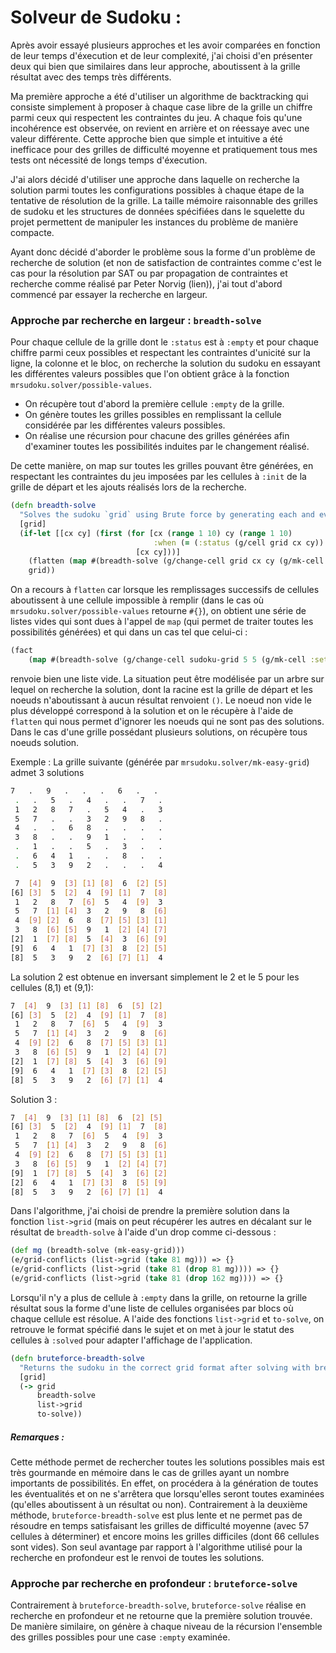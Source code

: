 # Solveur de Sudoku : 

Après avoir essayé plusieurs approches et les avoir comparées en fonction de leur temps d'éxecution et de leur complexité, j'ai choisi d'en présenter deux qui bien que similaires dans leur approche, aboutissent à la grille résultat avec des temps très différents.

Ma première approche a été d'utiliser un algorithme de backtracking qui consiste simplement à proposer à chaque case libre de la grille un chiffre parmi ceux qui respectent les contraintes du jeu. A chaque fois qu'une incohérence est observée, on revient en arrière et on réessaye avec une valeur différente. Cette approche bien que simple et intuitive a été inefficace pour des grilles de difficulté moyenne et pratiquement tous mes tests ont nécessité de longs temps d'éxecution. 

J'ai alors décidé d'utiliser une approche dans laquelle on recherche la solution parmi toutes les configurations possibles à chaque étape de la tentative de résolution de la grille. La taille mémoire raisonnable des grilles de sudoku et les structures de données spécifiées dans le squelette du projet permettent de manipuler les instances du problème de manière compacte.  

Ayant donc décidé d'aborder le problème sous la forme d'un problème de recherche de solution (et non de satisfaction de contraintes comme c'est le cas pour la résolution par SAT ou par propagation de contraintes et recherche comme réalisé par Peter Norvig (lien)), j'ai tout d'abord commencé par essayer la recherche en largeur.

### Approche par recherche en largeur : `breadth-solve` 

Pour chaque cellule de la grille dont le `:status` est à `:empty` et pour chaque chiffre parmi ceux possibles et respectant les contraintes d'unicité sur la ligne, la colonne et le bloc, on recherche la solution du sudoku en essayant les différentes valeurs possibles que l'on obtient grâce à la fonction `mrsudoku.solver/possible-values`.

* On récupère tout d'abord la première cellule `:empty` de la grille.
* On génère toutes les grilles possibles en remplissant la cellule considérée par les différentes valeurs possibles.
* On réalise une récursion pour chacune des grilles générées afin d'examiner toutes les possibilités induites par le changement réalisé.

De cette manière, on map sur toutes les grilles pouvant être générées, en respectant les contraintes du jeu imposées par les cellules à `:init` de la grille de départ et les ajouts réalisés lors de la recherche.

```clojure
(defn breadth-solve
  "Solves the sudoku `grid` using Brute force by generating each and every grid possible and returning the right one"
  [grid]
  (if-let [[cx cy] (first (for [cx (range 1 10) cy (range 1 10)
                                :when (= (:status (g/cell grid cx cy)) :empty)]
                            [cx cy]))]
    (flatten (map #(breadth-solve (g/change-cell grid cx cy (g/mk-cell :set %))) (possible-values grid cx cy)))
    grid))
```

On a recours à `flatten` car lorsque les remplissages successifs de cellules aboutissent à une cellule impossible à remplir (dans le cas où `mrsudoku.solver/possible-values` retourne `#{}`), on obtient une série de listes vides qui sont dues à l'appel de `map` (qui permet de traiter toutes les possibilités générées) et qui dans un cas tel que celui-ci :

```clojure
(fact
    (map #(breadth-solve (g/change-cell sudoku-grid 5 5 (g/mk-cell :set %))) #{}) => '()) => true
```

renvoie bien une liste vide. La situation peut être modélisée par un arbre sur lequel on recherche la solution, dont la racine est la grille de départ et les noeuds n'aboutissant à aucun résultat renvoient `()`.  Le noeud non vide le plus développé correspond à la solution et on le récupère à l'aide de `flatten` qui nous permet d'ignorer les noeuds qui ne sont pas des solutions. Dans le cas d'une grille possédant plusieurs solutions, on récupère tous noeuds solution. 

Exemple  : La grille suivante (générée par `mrsudoku.solver/mk-easy-grid`) admet 3 solutions 

```bash
7   .   9   .   .   .   6   .   .                     
 .   .   5   .   4   .   .   7   . 
 1   2   8   7   .   5   4   .   3 	  
 5   7   .   .   3   2   9   8   .    
 4   .   .   6   8   .   .   .   .    
 3   8   .   .   9   1   .   .   . 
 .   1   .   .   5   .   3   .   . 	 
 .   6   4   1   .   .   8   .   . 	
 .   5   3   9   2   .   .   .   4 	
```

```bash
 7  [4]  9  [3] [1] [8]  6  [2] [5]
[6] [3]  5  [2]  4  [9] [1]  7  [8]
 1   2   8   7  [6]  5   4  [9]  3 
 5   7  [1] [4]  3   2   9   8  [6]
 4  [9] [2]  6   8  [7] [5] [3] [1]
 3   8  [6] [5]  9   1  [2] [4] [7]
[2]  1  [7] [8]  5  [4]  3  [6] [9]
[9]  6   4   1  [7] [3]  8  [2] [5]
[8]  5   3   9   2  [6] [7] [1]  4
```

   La solution 2 est obtenue en inversant simplement le 2 et le 5 pour les cellules (8,1) et (9,1):                                 

```bash
7  [4]  9  [3] [1] [8]  6  [5] [2]
[6] [3]  5  [2]  4  [9] [1]  7  [8]
 1   2   8   7  [6]  5   4  [9]  3 
 5   7  [1] [4]  3   2   9   8  [6]
 4  [9] [2]  6   8  [7] [5] [3] [1]
 3   8  [6] [5]  9   1  [2] [4] [7]
[2]  1  [7] [8]  5  [4]  3  [6] [9]
[9]  6   4   1  [7] [3]  8  [2] [5]
[8]  5   3   9   2  [6] [7] [1]  4  
```

Solution 3 :

```bash
7  [4]  9  [3] [1] [8]  6  [2] [5]
[6] [3]  5  [2]  4  [9] [1]  7  [8]
 1   2   8   7  [6]  5   4  [9]  3 
 5   7  [1] [4]  3   2   9   8  [6]
 4  [9] [2]  6   8  [7] [5] [3] [1]
 3   8  [6] [5]  9   1  [2] [4] [7]
[9]  1  [7] [8]  5  [4]  3  [6] [2]
[2]  6   4   1  [7] [3]  8  [5] [9]
[8]  5   3   9   2  [6] [7] [1]  4 
```

Dans l'algorithme, j'ai choisi de prendre la première solution dans la fonction `list->grid` (mais on peut récupérer les autres en décalant sur le résultat de `breadth-solve` à l'aide d'un drop comme ci-dessous :

```clojure
(def mg (breadth-solve (mk-easy-grid)))
(e/grid-conflicts (list->grid (take 81 mg))) => {}
(e/grid-conflicts (list->grid (take 81 (drop 81 mg)))) => {}
(e/grid-conflicts (list->grid (take 81 (drop 162 mg)))) => {}
```

Lorsqu'il n'y a plus de cellule à `:empty` dans la grille, on retourne la grille résultat sous la forme d'une liste de cellules organisées par blocs où chaque cellule est résolue. A l'aide des fonctions `list->grid` et `to-solve`, on retrouve le format spécifié dans le sujet et on met à jour le statut des cellules à `:solved` pour adapter l'affichage de l'application.  

```clojure
(defn bruteforce-breadth-solve
  "Returns the sudoku in the correct grid format after solving with breadth search."
  [grid]
  (-> grid
      breadth-solve
      list->grid
      to-solve))
```

##### Remarques :

Cette méthode permet de rechercher toutes les solutions possibles mais est très gourmande en mémoire dans le cas de grilles ayant un nombre importants de possibilités. En effet, on procédera à la génération de toutes les éventualités et on ne s'arrêtera que lorsqu'elles seront toutes examinées (qu'elles aboutissent à un résultat ou non). Contrairement à la deuxième méthode, `bruteforce-breadth-solve` est plus lente et ne permet pas de résoudre en temps satisfaisant les grilles de difficulté moyenne (avec 57 cellules à déterminer) et encore moins les grilles difficiles (dont 66 cellules sont vides). Son seul avantage par rapport à l'algorithme utilisé pour la recherche en profondeur est le renvoi de toutes les solutions.  

### Approche par recherche en profondeur : `bruteforce-solve`

Contrairement à `bruteforce-breadth-solve`, `bruteforce-solve` réalise en recherche en profondeur et ne retourne que la première solution trouvée. De manière similaire, on génère à chaque niveau de la récursion l'ensemble des grilles possibles pour une case `:empty` examinée.  



